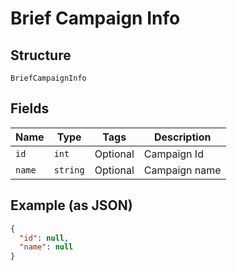 
# Brief Campaign Info

## Structure

`BriefCampaignInfo`

## Fields

| Name | Type | Tags | Description |
|  --- | --- | --- | --- |
| `id` | `int` | Optional | Campaign Id |
| `name` | `string` | Optional | Campaign name |

## Example (as JSON)

```json
{
  "id": null,
  "name": null
}
```

